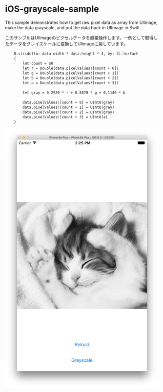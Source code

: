 # iOS-grayscale-sample

This sample demonstrates how to get raw pixel data as array from UIImage, make the data grayscale, and put the data back in UIImage in Swift. 

このサンプルはUIImageのピクセルデータを直接操作します。一例として取得したデータをグレイスケールに変換してUIImageに戻しています。

        0.stride(to: data.width * data.height * 4, by: 4).forEach
        {
            let count = $0
            let r = Double(data.pixelValues![count + 0])
            let g = Double(data.pixelValues![count + 1])
            let b = Double(data.pixelValues![count + 2])
            let a = Double(data.pixelValues![count + 3])
            
            let gray = 0.2989 * r + 0.5870 * g + 0.1140 * b
            
            data.pixelValues![count + 0] = UInt8(gray)
            data.pixelValues![count + 1] = UInt8(gray)
            data.pixelValues![count + 2] = UInt8(gray)
            data.pixelValues![count + 3] = UInt8(a)
        }

![Screenshot](https://github.com/ueda-keisuke/iOS-grayscale-sample/blob/image/screenshot.png "Screenshot")
